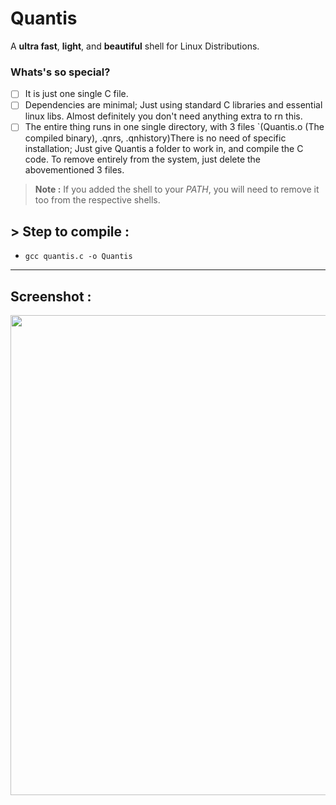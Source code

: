 # Quantis

A **ultra fast**, **light**, and **beautiful** shell for Linux Distributions.

### Whats's so special? 
- [ ] It is just one single C file.
- [ ] Dependencies are minimal; Just using standard C libraries and essential linux libs. Almost definitely you don't need anything extra to rn this.
- [ ] The entire thing runs in one single directory, with 3 files `(Quantis.o (The compiled binary), .qnrs, .qnhistory)There is no need of specific installation; Just give Quantis a folder to work in, and compile the C code. To remove entirely from the system, just delete the abovementioned 3 files.

> **Note :** If you added the shell to your _PATH_, you will need to remove it too from the respective shells.

## > Step to compile :
 - `gcc quantis.c -o Quantis`
---
## Screenshot :
<div align="center">
<img width="1366" height="768" alt="image" src="https://github.com/user-attachments/assets/bd24d451-5532-4b90-baea-0e4fd70c0cf2"/>
